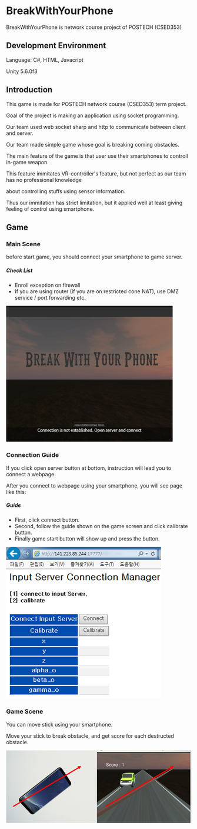# BreakWithYourPhone
BreakWithYourPhone is network course project of POSTECH (CSED353)

## Development Environment

Language: C#, HTML, Javacript

Unity 5.6.0f3

## Introduction

This game is made for POSTECH network course (CSED353) term project.

Goal of the project is making an application using socket programming.

Our team used web socket sharp and http to communicate between client and server.

Our team made simple game whose goal is breaking coming obstacles.

The main feature of the game is that user use their smartphones to controll in-game weapon.

This feature immitates VR-controller's feature, but not perfect as our team has no professional knowledge

about controlling stuffs using sensor information.

Thus our immitation has strict limitation, but it applied well at least giving feeling of control using smartphone.

## Game

### Main Scene

before start game, you should connect your smartphone to game server.

##### Check List
* Enroll exception on firewall
* If you are using router (If you are on restricted cone NAT), use DMZ service / port forwarding etc.

![Image of main scene](https://github.com/MoonCall/BreakWithYourPhone/blob/master/readme_image/main.png?raw=true)


### Connection Guide

If you click open server button at bottom, instruction will lead you to connect a webpage.

After you connect to webpage using your smartphone, you will see page like this:

##### Guide
* First, click connect button.
* Second, follow the guide shown on the game screen and click calibrate button.
* Finally game start button will show up and press the button.

![Image of main scene](https://github.com/MoonCall/BreakWithYourPhone/blob/master/readme_image/webpage.png?raw=true)

### Game Scene

You can move stick using your smartphone.

Move your stick to break obstacle, and get score for each destructed obstacle.



![Image of game play scene](https://github.com/MoonCall/BreakWithYourPhone/blob/master/readme_image/move.png?raw=true)
